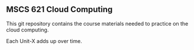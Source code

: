 MSCS 621 Cloud Computing
------------------------

This git repository contains the course materials needed to practice on the cloud computing.

Each Unit-X adds up over time.
